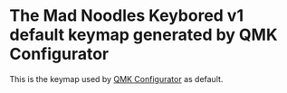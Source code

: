 # The Mad Noodles Keybored v1 default keymap generated by QMK Configurator

This is the keymap used by [QMK Configurator](https://config.qmk.fm/#/1upkeyboards/1up60hse/LAYOUT_60_ansi) as default.  

